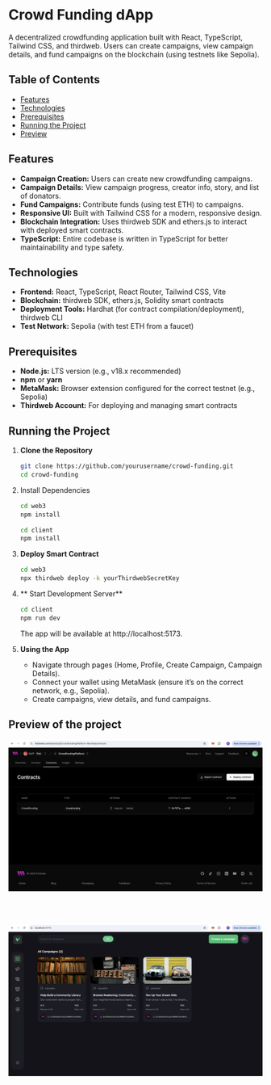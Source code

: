 # Crowd Funding dApp

A decentralized crowdfunding application built with React, TypeScript, Tailwind CSS, and thirdweb. Users can create campaigns, view campaign details, and fund campaigns on the blockchain (using testnets like Sepolia).

## Table of Contents

- [Features](#features)
- [Technologies](#technologies)
- [Prerequisites](#prerequisites)
- [Running the Project](#running-the-project)
- [Preview](#preview)

## Features

- **Campaign Creation:** Users can create new crowdfunding campaigns.
- **Campaign Details:** View campaign progress, creator info, story, and list of donators.
- **Fund Campaigns:** Contribute funds (using test ETH) to campaigns.
- **Responsive UI:** Built with Tailwind CSS for a modern, responsive design.
- **Blockchain Integration:** Uses thirdweb SDK and ethers.js to interact with deployed smart contracts.
- **TypeScript:** Entire codebase is written in TypeScript for better maintainability and type safety.

## Technologies

- **Frontend:** React, TypeScript, React Router, Tailwind CSS, Vite
- **Blockchain:** thirdweb SDK, ethers.js, Solidity smart contracts
- **Deployment Tools:** Hardhat (for contract compilation/deployment), thirdweb CLI
- **Test Network:** Sepolia (with test ETH from a faucet)

## Prerequisites

- **Node.js:** LTS version (e.g., v18.x recommended)
- **npm** or **yarn**
- **MetaMask:** Browser extension configured for the correct testnet (e.g., Sepolia)
- **Thirdweb Account:** For deploying and managing smart contracts

## Running the Project

1. **Clone the Repository**

   ```bash
   git clone https://github.com/yourusername/crowd-funding.git
   cd crowd-funding
   ```

2. Install Dependencies

    ```bash
    cd web3
    npm install
    ```

    ```bash
    cd client
    npm install
    ```

2. **Deploy Smart Contract**

    ```bash
    cd web3
    npx thirdweb deploy -k yourThirdwebSecretKey
    ```

3. ** Start Development Server**

    ```bash
    cd client
    npm run dev
    ```

    The app will be available at http://localhost:5173.

5.  **Using the App**
	-	Navigate through pages (Home, Profile, Create Campaign, Campaign Details).
	-	Connect your wallet using MetaMask (ensure it’s on the correct network, e.g., Sepolia).
	-	Create campaigns, view details, and fund campaigns.

## Preview of the project

![Project Screenshot](images/1.png)

<br><br>
   
![Project Screenshot](images/2.png)

